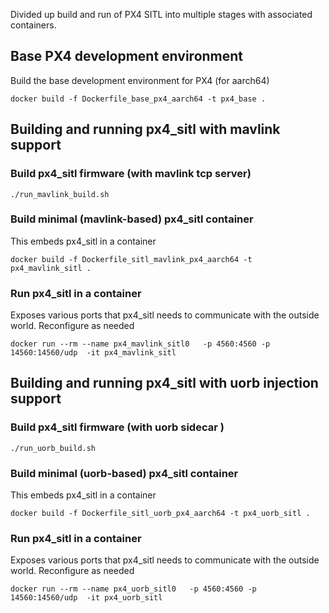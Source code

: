 
Divided up build and run of PX4 SITL into multiple stages
with associated containers. 


## Base PX4 development environment

Build the base development environment for PX4 (for aarch64)
```
docker build -f Dockerfile_base_px4_aarch64 -t px4_base .
```

## Building and running px4_sitl with mavlink support 
### Build px4_sitl firmware (with mavlink tcp server)
```
./run_mavlink_build.sh
```
### Build minimal (mavlink-based) px4_sitl container 
This embeds px4_sitl in a container 
```
docker build -f Dockerfile_sitl_mavlink_px4_aarch64 -t px4_mavlink_sitl .
```
### Run px4_sitl in a container
Exposes various ports that px4_sitl needs to communicate with the outside world. Reconfigure as needed
```
docker run --rm --name px4_mavlink_sitl0   -p 4560:4560 -p 14560:14560/udp  -it px4_mavlink_sitl
```

## Building and running px4_sitl with uorb injection support 
### Build px4_sitl firmware (with uorb sidecar )
```
./run_uorb_build.sh
```
### Build minimal (uorb-based) px4_sitl container 
This embeds px4_sitl in a container 
```
docker build -f Dockerfile_sitl_uorb_px4_aarch64 -t px4_uorb_sitl .
```
### Run px4_sitl in a container
Exposes various ports that px4_sitl needs to communicate with the outside world. Reconfigure as needed
```
docker run --rm --name px4_uorb_sitl0   -p 4560:4560 -p 14560:14560/udp  -it px4_uorb_sitl
```


